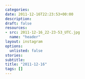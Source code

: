 ```yaml
---
categories:
date: 2011-12-16T22:23:53+00:00
description:
draft: false
resources:
- src: 2011-12-16_22-23-53_UTC.jpg
  name: "header"
layout: instagram
options:
  unlisted: false
stories:
subtitle:
title: "2011-12-16"
tags: []
---
```


 
